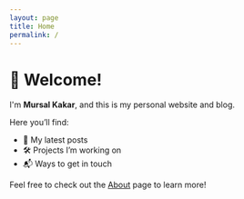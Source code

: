 ```yaml
---
layout: page
title: Home
permalink: /
---
```


# 👋 Welcome!

I'm **Mursal Kakar**, and this is my personal website and blog.

Here you’ll find:

- 📝 My latest posts
- 🛠 Projects I’m working on
- 📬 Ways to get in touch

Feel free to check out the [About](/about/) page to learn more!

